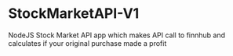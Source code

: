 # StockMarketAPI-V1
NodeJS Stock Market API app which makes API call to finnhub and calculates if your original purchase made a profit
